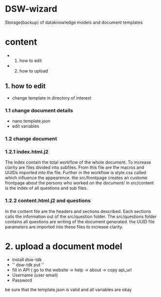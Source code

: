 # DSW-wizard
Storage(backup) of dataknowledge models and document templates





# content #
- 1. how to edit
- 2. how to upload

## 1. how to edit ##

- change template in directory of interest

### 1.1 change document details ####
- nano template.json
- edit variables

### 1.2 change document ###

### 1.2.1 index.html.j2 ###

The index contain the total workflow of the whole document.
To increase clarity are files divided into subfiles.
From this file are the macros and UUIDs imported into the file.
Further in the workflow is style.css called which influence the appearence.
the src/frontpage creates an custome frontpage about the persons who worked on the document/
in src/content is the index of all questions and sub files.

### 1.2.2 content.html.j2  and questions ###

In the content file are the headers and sections described.
Each sections calls the information out of the src/question folder.
The src/questions folder contains all questions are writing of the document generated.
the UUID file parameters are imported into these files to increase clarity.

# 2. upload a document model
- install dsw-tdk
- '' dsw-tdk put ''
- fill in API ( go to the website -> help -> about -> copy api_url
- Username (user email)
- Password

be sure that the template.json is valid and all variables are okay
